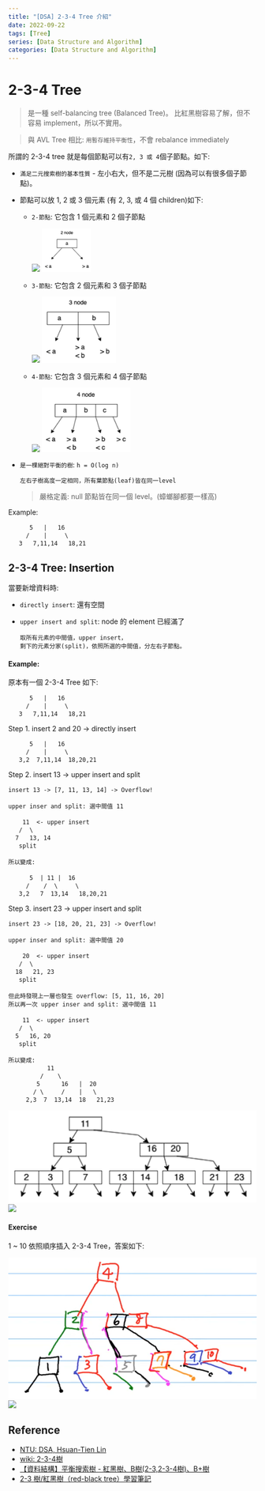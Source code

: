```yaml
---
title: "[DSA] 2-3-4 Tree 介紹"
date: 2022-09-22
tags: [Tree]
series: [Data Structure and Algorithm]
categories: [Data Structure and Algorithm]
---
```


# 2-3-4 Tree

> 是一種 self-balancing tree (Balanced Tree)。
> 比紅黑樹容易了解，但不容易 implement，所以不實用。

> 與 AVL Tree 相比: `用暫存維持平衡性`，不會 rebalance immediately

所謂的 2-3-4 tree 就是每個節點可以有`2, 3 或 4`個子節點。如下:

- `滿足二元搜索樹的基本性質` - 左小右大，但不是二元樹 (因為可以有很多個子節點)。
- 節點可以放 1, 2 或 3 個元素 (有 2, 3, 或 4 個 children)如下:
  - `2-節點`: 它包含 1 個元素和 2 個子節點

    ![](/my-blog/images/dsa/tree/binary_tree/binary_search_tree/2_3_4_tree/2-node.png)
    <img src="images/2-node.png" width=100>

  - `3-節點`: 它包含 2 個元素和 3 個子節點

    ![](/my-blog/images/dsa/tree/binary_tree/binary_search_tree/2_3_4_tree/3-node.png)
    <img src="images/3-node.png" width=150>

  - `4-節點`: 它包含 3 個元素和 4 個子節點

    ![](/my-blog/images/dsa/tree/binary_tree/binary_search_tree/2_3_4_tree/4-node.png)
    <img src="images/4-node.png" width=180>

- `是一棵絕對平衡的樹`: `h = O(log n)`

    ```
    左右子樹高度一定相同，所有葉節點(leaf)皆在同一level
    ```

    > 嚴格定義: null 節點皆在同一個 level。(蟑螂腳都要一樣高)

Example:

```
      5   |   16
     /    |     \
   3   7,11,14   18,21
```

## 2-3-4 Tree: Insertion

當要新增資料時:

- `directly insert`: 還有空間
- `upper insert and split`: node 的 element 已經滿了

    ```
    取所有元素的中間值，upper insert，
    剩下的元素分家(split)，依照所選的中間值，分左右子節點。
    ```

#### Example:

原本有一個 2-3-4 Tree 如下:

```
      5   |   16
     /    |     \
   3   7,11,14   18,21
```

Step 1. insert 2 and 20 -> directly insert

```
      5   |   16
     /    |     \
   3,2  7,11,14  18,20,21
```

Step 2. insert 13 -> upper insert and split

```
insert 13 -> [7, 11, 13, 14] -> Overflow!

upper inser and split: 選中間值 11

    11  <- upper insert
   /  \
  7   13, 14
   split

所以變成:

      5  | 11 |  16
     /    /  \     \
   3,2   7  13,14   18,20,21
```

Step 3. insert 23 -> upper insert and split

```
insert 23 -> [18, 20, 21, 23] -> Overflow!

upper inser and split: 選中間值 20

    20  <- upper insert
   /  \
  18   21, 23
   split

但此時發現上一層也發生 overflow: [5, 11, 16, 20]
所以再一次 upper inser and split: 選中間值 11

    11  <- upper insert
   /  \
  5   16, 20
   split

所以變成:
           11
         /    \
        5      16   |  20
       / \     /    |   \
     2,3  7  13,14  18   21,23
```

![](images/2-3-4_tree.png)
![](/my-blog/images/dsa/tree/binary_tree/binary_search_tree/2_3_4_tree/2-3-4_tree.png)

#### Exercise

1 ~ 10 依照順序插入 2-3-4 Tree，答案如下:

![](images/2-3-4_tree_2.png)
![](/my-blog/images/dsa/tree/binary_tree/binary_search_tree/2_3_4_tree/2-3-4_tree_2.png)

## Reference

- [NTU: DSA, Hsuan-Tien Lin](https://www.csie.ntu.edu.tw/~htlin/course/dsa20spring/)
- [wiki: 2-3-4樹](https://zh.wikipedia.org/zh-tw/2-3-4%E6%A0%91)
- [【資料結構】平衡搜索樹 - 紅黑樹、B樹(2-3,2-3-4樹)、B+樹](https://z1nhouse.github.io/post/5lQAWUQWk/)
- [2-3 樹/紅黑樹（red-black tree）學習筆記](https://www.796t.com/content/1544501883.html)
